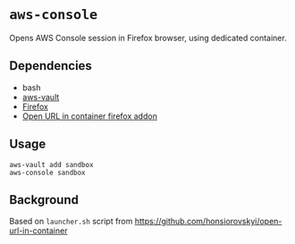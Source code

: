 # `aws-console`

Opens AWS Console session in Firefox browser, using dedicated container.

## Dependencies

* bash
* [aws-vault](../aws-vault)
* [Firefox](https://www.mozilla.org/en-US/firefox/new/)
* [Open URL in container firefox addon](https://addons.mozilla.org/en-US/firefox/addon/open-url-in-container/)

## Usage

```
aws-vault add sandbox
aws-console sandbox
```

## Background

Based on `launcher.sh` script from https://github.com/honsiorovskyi/open-url-in-container
